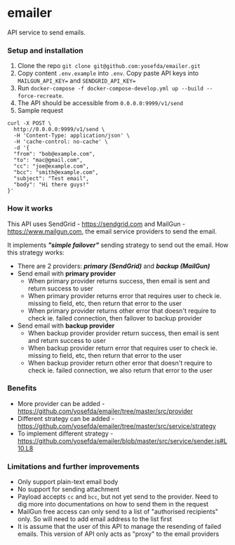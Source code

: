 # emailer

API service to send emails.

### Setup and installation

1. Clone the repo `git clone git@github.com:yosefda/emailer.git`
2. Copy content `.env.example` into `.env`. Copy paste API keys into `MAILGUN_API_KEY=` and `SENDGRID_API_KEY=`
3. Run `docker-compose -f docker-compose-develop.yml up --build --force-recreate`.
4. The API should be accessible from `0.0.0.0:9999/v1/send`
5. Sample request

```
curl -X POST \
  http://0.0.0.0:9999/v1/send \
  -H 'Content-Type: application/json' \
  -H 'cache-control: no-cache' \
  -d '{
  "from": "bob@example.com",
  "to": "mac@gmail.com",
  "cc": "joe@example.com",
  "bcc": "smith@example.com",
  "subject": "Test email",
  "body": "Hi there guys!"
}'
```

### How it works

This API uses SendGrid - https://sendgrid.com and MailGun - https://www.mailgun.com, the email service providers to send the email.

It implements **_"simple failover"_** sending strategy to send out the email. How this strategy works:

-   There are 2 providers: **_primary (SendGrid)_** and **_backup (MailGun)_**
-   Send email with **primary provider**
    -   When primary provider returns success, then email is sent and return success to user
    -   When primary provider returns error that requires user to check ie. missing to field, etc, then return that error to the user
    -   When primary provider returns other error that doesn't require to check ie. failed connection, then failover to backup provider
-   Send email with **backup provider**
    -   When backup provider provider return success, then email is sent and return success to user
    -   When backup provider return error that requires user to check ie. missing to field, etc, then return that error to the user
    -   When backup provider return other error that doesn't require to check ie. failed connection, we also return that error to the user

### Benefits

-   More provider can be added - https://github.com/yosefda/emailer/tree/master/src/provider
-   Different strategy can be added - https://github.com/yosefda/emailer/tree/master/src/service/strategy
-   To implement different strategy - https://github.com/yosefda/emailer/blob/master/src/service/sender.js#L10,L8

### Limitations and further improvements

-   Only support plain-text email body
-   No support for sending attachment
-   Payload accepts `cc` and `bcc`, but not yet send to the provider. Need to dig more into documentations on how to send them in the request
-   MailGun free access can only send to a list of "authorised recipients" only. So will need to add email address to the list first
-   It is assume that the user of this API to manage the resending of failed emails. This version of API only acts as "proxy" to the email providers
